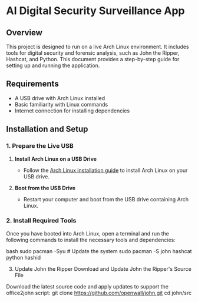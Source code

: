 # AI Digital Security Surveillance App

## Overview

This project is designed to run on a live Arch Linux environment. It includes tools for digital security and forensic analysis, such as John the Ripper, Hashcat, and Python. This document provides a step-by-step guide for setting up and running the application.

## Requirements

- A USB drive with Arch Linux installed
- Basic familiarity with Linux commands
- Internet connection for installing dependencies

## Installation and Setup

### 1. Prepare the Live USB

1. **Install Arch Linux on a USB Drive**
   - Follow the [Arch Linux installation guide](https://wiki.archlinux.org/title/Installation_guide) to install Arch Linux on your USB drive.

2. **Boot from the USB Drive**
   - Restart your computer and boot from the USB drive containing Arch Linux.

### 2. Install Required Tools

Once you have booted into Arch Linux, open a terminal and run the following commands to install the necessary tools and dependencies:

bash
sudo pacman -Syu  # Update the system
sudo pacman -S john hashcat python hashid

3. Update John the Ripper
Download and Update John the Ripper's Source File

Download the latest source code and apply updates to support the office2john script:
git clone https://github.com/openwall/john.git
cd john/src

